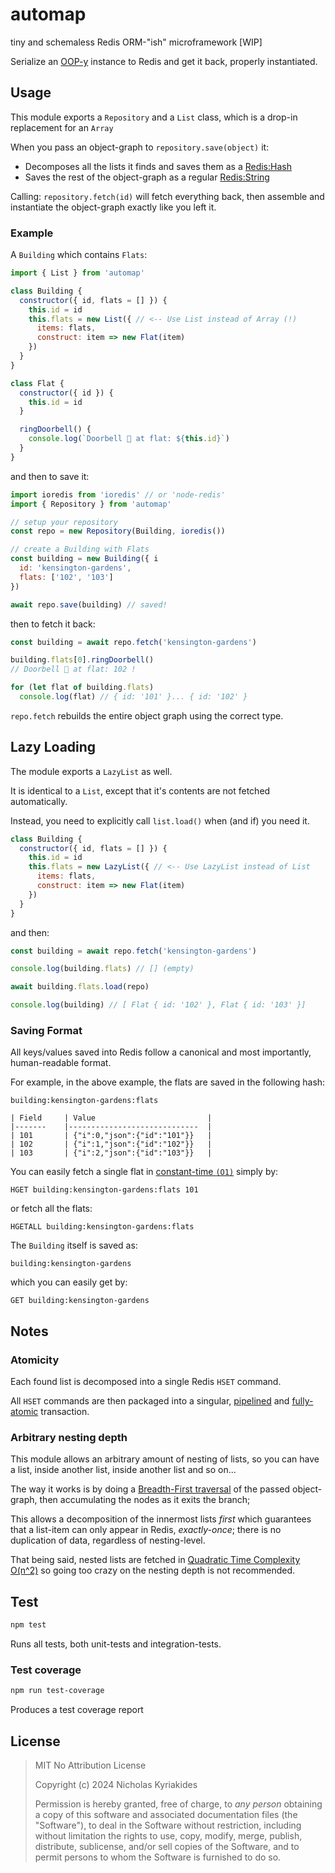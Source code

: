 # automap
tiny and schemaless Redis ORM-"ish" microframework [WIP]

Serialize an [OOP-y][oop] instance to Redis and get it back, properly
instantiated.

## Usage

This module exports a `Repository` and a `List` class, which is a drop-in
replacement for an `Array`

When you pass an object-graph to `repository.save(object)` it:

- Decomposes all the lists it finds and saves them as a
  [Redis:Hash][redis-hash]
- Saves the rest of the object-graph as a regular [Redis:String][redis-string]

Calling: `repository.fetch(id)` will fetch everything back, then assemble
and instantiate the object-graph exactly like you left it.

### Example

A `Building` which contains `Flats`:

```js
import { List } from 'automap'

class Building {
  constructor({ id, flats = [] }) {
    this.id = id
    this.flats = new List({ // <-- Use List instead of Array (!)
      items: flats,
      construct: item => new Flat(item)
    })
  }
}

class Flat {
  constructor({ id }) {
    this.id = id
  }

  ringDoorbell() {
    console.log(`Doorbell 🔔 at flat: ${this.id}`)
  }
}
```

and then to save it:

```js
import ioredis from 'ioredis' // or 'node-redis'
import { Repository } from 'automap'

// setup your repository
const repo = new Repository(Building, ioredis())

// create a Building with Flats
const building = new Building({ i
  id: 'kensington-gardens',
  flats: ['102', '103']
})

await repo.save(building) // saved!
```

then to fetch it back:

```js
const building = await repo.fetch('kensington-gardens')

building.flats[0].ringDoorbell()
// Doorbell 🔔 at flat: 102 !

for (let flat of building.flats)
  console.log(flat) // { id: '101' }... { id: '102' }
```

`repo.fetch` rebuilds the entire object graph using the correct type.

## Lazy Loading

The module exports a `LazyList` as well.

It is identical to a `List`, except that it's contents are not fetched
automatically.

Instead, you need to explicitly call `list.load()` when (and if) you need
it.

```js
class Building {
  constructor({ id, flats = [] }) {
    this.id = id
    this.flats = new LazyList({ // <-- Use LazyList instead of List
      items: flats,
      construct: item => new Flat(item)
    })
  }
}
```

and then:

```js
const building = await repo.fetch('kensington-gardens')

console.log(building.flats) // [] (empty)

await building.flats.load(repo)

console.log(building) // [ Flat { id: '102' }, Flat { id: '103' }]
```

### Saving Format

All keys/values saved into Redis follow a canonical and most importantly,
human-readable format.

For example, in the above example, the flats are saved in the following hash:

```
building:kensington-gardens:flats

| Field 	| Value                       	|
|-------	|-----------------------------	|
| 101   	| {"i":0,"json":{"id":"101"}} 	|
| 102   	| {"i":1,"json":{"id":"102"}} 	|
| 103   	| {"i":2,"json":{"id":"103"}} 	|
```

You can easily fetch a single flat in [constant-time `(O1)`][const]
simply by:

```
HGET building:kensington-gardens:flats 101
```

or fetch all the flats:

```
HGETALL building:kensington-gardens:flats
```

The `Building` itself is saved as:


```
building:kensington-gardens
```

which you can easily get by:

```
GET building:kensington-gardens
```

## Notes

### Atomicity

Each found list is decomposed into a single Redis `HSET` command.

All `HSET` commands are then packaged into a singular, [pipelined][pipe] and
[fully-atomic][atomic] transaction.

### Arbitrary nesting depth

This module allows an arbitrary amount of nesting of lists, so you can
have a list, inside another list, inside another list and so on...

The way it works is by doing a [Breadth-First traversal][bfs] of the passed
object-graph, then accumulating the nodes as it exits the branch;

This allows a decomposition of the innermost lists *first* which guarantees
that a list-item can only appear in Redis, *exactly-once*; there
is no duplication of data, regardless of nesting-level.

That being said, nested lists are fetched in
[Quadratic Time Complexity O(n^2)][qtc] so going too crazy on the nesting
depth is not recommended.


[test-workflow-badge]: https://github.com/nicholaswmin/automap/actions/workflows/tests.yml/badge.svg
[ci-test]: https://github.com/nicholaswmin/automap/actions/workflows/tests.yml

[oop]: https://en.wikipedia.org/wiki/Object-oriented_programming
[redis]: https://redis.io/
[atomic]: https://en.wikipedia.org/wiki/Atomicity_(database_systems)
[pipe]: https://en.wikipedia.org/wiki/HTTP_pipelining

## Test

```bash
npm test
```

Runs all tests, both unit-tests and integration-tests.

### Test coverage

```bash
npm run test-coverage
```

Produces a test coverage report


## License

> MIT No Attribution License
>
> Copyright (c) 2024 Nicholas Kyriakides
>
> Permission is hereby granted, free of charge, to *any person* obtaining a copy
> of this software and associated documentation files (the "Software"), to deal
> in the Software without restriction, including without limitation the rights
> to use, copy, modify, merge, publish, distribute, sublicense, and/or sell
> copies of the Software, and to permit persons to whom the Software is
> furnished to do so.


[redis-hash]: https://redis.io/docs/latest/develop/data-types/hashes/
[redis-string]: https://redis.io/docs/latest/develop/data-types/strings/
[bfs]: https://en.wikipedia.org/wiki/Breadth-first_search
[const]: https://en.wikipedia.org/wiki/Time_complexity#Constant_time
[qtc]: https://en.wikipedia.org/wiki/Time_complexity#Sub-quadratic_time
